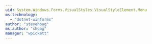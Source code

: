 ```yaml
---
uid: System.Windows.Forms.VisualStyles.VisualStyleElement.Menu
ms.technology: 
  - "dotnet-winforms"
author: "stevehoag"
ms.author: "shoag"
manager: "wpickett"
---
```

